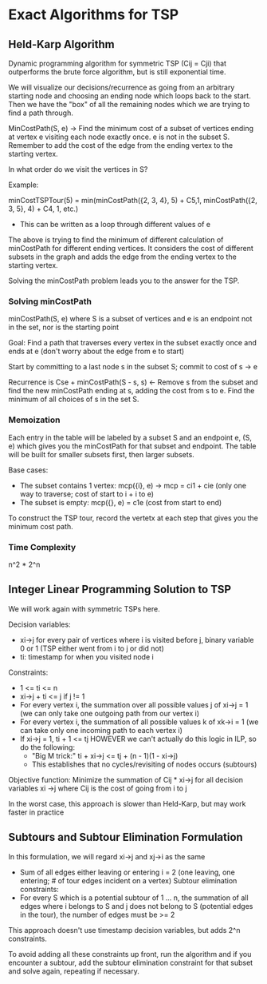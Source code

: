 # Exact Algorithms for TSP

## Held-Karp Algorithm

Dynamic programming algorithm for symmetric TSP (Cij = Cji) that outperforms the brute force algorithm, but is still exponential time.

We will visualize our decisions/recurrence as going from an arbitrary starting node and choosing an ending node which loops back to the start. Then we have the "box" of all the remaining nodes which we are trying to find a path through.

MinCostPath(S, e) -> Find the minimum cost of a subset of vertices ending at vertex e visiting each node exactly once. e is not in the subset S. Remember to add the cost of the edge from the ending vertex to the starting vertex.

In what order do we visit the vertices in S?

Example:

minCostTSPTour(5) = min(minCostPath({2, 3, 4}, 5) + C5,1, minCostPath({2, 3, 5}, 4) + C4, 1, etc.)
- This can be written as a loop through different values of e

The above is trying to find the minimum of different calculation of minCostPath for different ending vertices. It considers the cost of different subsets in the graph and adds the edge from the ending vertex to the starting vertex.

Solving the minCostPath problem leads you to the answer for the TSP.

### Solving minCostPath

minCostPath(S, e) where S is a subset of vertices and e is an endpoint not in the set, nor is the starting point

Goal: Find a path that traverses every vertex in the subset exactly once and ends at e (don't worry about the edge from e to start)

Start by committing to a last node s in the subset S; commit to cost of s -> e

Recurrence is Cse + minCostPath(S - s, s) <- Remove s from the subset and find the new minCostPath ending at s, adding the cost from s to e. Find the minimum of all choices of s in the set S.

### Memoization

Each entry in the table will be labeled by a subset S and an endpoint e, (S, e) which gives you the minCostPath for that subset and endpoint. The table will be built for smaller subsets first, then larger subsets.

Base cases:

- The subset contains 1 vertex: mcp({i}, e) -> mcp = ci1 + cie (only one way to traverse; cost of start to i + i to e)
- The subset is empty: mcp({}, e) = c1e (cost from start to end)

To construct the TSP tour, record the vertetx at each step that gives you the minimum cost path.

### Time Complexity

n^2 * 2^n

## Integer Linear Programming Solution to TSP

We will work again with symmetric TSPs here.

Decision variables:

- xi->j for every pair of vertices where i is visited before j, binary variable 0 or 1 (TSP either went from i to j or did not)
- ti: timestamp for when you visited node i

Constraints:

- 1 <= ti <= n
- xi->j + ti <= j if j != 1
- For every vertex i, the summation over all possible values j of xi->j = 1 (we can only take one outgoing path from our vertex i)
- For every vertex i, the summation of all possible values k of xk->i = 1 (we can take only one incoming path to each vertex i)
- If xi->j = 1, ti + 1 <= tj HOWEVER we can't actually do this logic in ILP, so do the following:
    - "Big M trick:" ti + xi->j <= tj + (n - 1)(1 - xi->j)
    - This establishes that no cycles/revisiting of nodes occurs (subtours)

Objective function: Minimize the summation of Cij * xi->j for all decision variables xi ->j where Cij is the cost of going from i to j

In the worst case, this approach is slower than Held-Karp, but may work faster in practice

## Subtours and Subtour Elimination Formulation

In this formulation, we will regard xi->j and xj->i as the same

- Sum of all edges either leaving or entering i = 2 (one leaving, one entering; # of tour edges incident on a vertex)
Subtour elimination constraints:
- For every S which is a potential subtour of 1 ... n, the summation of all edges where i belongs to S and j does not belong to S (potential edges in the tour), the number of edges must be >= 2

This approach doesn't use timestamp decision variables, but adds 2^n constraints.

To avoid adding all these constraints up front, run the algorithm and if you encounter a subtour, add the subtour elimination constraint for that subset and solve again, repeating if necessary.